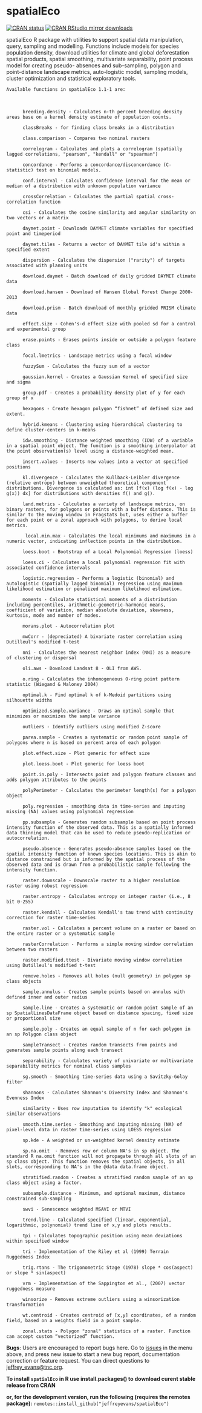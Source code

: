 # spatialEco

[![CRAN
status](http://www.r-pkg.org/badges/version/spatialEco)](https://cran.r-project.org/package=spatialEco)
[![CRAN RStudio mirror
downloads](http://cranlogs.r-pkg.org/badges/grand-total/spatialEco)](https://cran.r-project.org/package=spatialEco)

spatialEco R package with utilities to support spatial data manipulation, query, sampling
    and modelling. Functions include models for species population density, download
    utilities for climate and global deforestation spatial products, spatial
    smoothing, multivariate separability, point process model for creating pseudo-
    absences and sub-sampling, polygon and point-distance landscape metrics,
    auto-logistic model, sampling models, cluster optimization and statistical
    exploratory tools.
    
    Available functions in spatialEco 1.1-1 are:

​

          breeding.density - Calculates n-th percent breeding density areas base on a kernel density estimate of population counts.     

          classBreaks - for finding class breaks in a distribution
          
          class.comparison - Compares two nominal rasters
          
          correlogram - Calculates and plots a correlogram (spatially lagged correlations, "pearson", "kendall" or "spearman")

          concordance - Performs a concordance/disconcordance (C-statistic) test on binomial models.

          conf.interval - Calculates confidence interval for the mean or median of a distribution with unknown population variance

          crossCorrelation - Calculates the partial spatial cross-correlation function
          
          csi - Calculates the cosine similarity and angular similarity on two vectors or a matrix

          daymet.point - Downloads DAYMET climate variables for specified point and timeperiod

          daymet.tiles - Returns a vector of DAYMET tile id's within a specified extent

          dispersion - Calculates the dispersion ("rarity") of targets associated with planning units

          download.daymet - Batch download of daily gridded DAYMET climate data    

          download.hansen - Download of Hansen Global Forest Change 2000-2013  

          download.prism - Batch download of monthly gridded PRISM climate data

          effect.size - Cohen's-d effect size with pooled sd for a control and experimental group 
          
          erase.points - Erases points inside or outside a polygon feature class
          
          focal.lmetrics - Landscape metrics using a focal window
          
          fuzzySum - Calculates the fuzzy sum of a vector

          gaussian.kernel - Creates a Gaussian Kernel of specified size and sigma

          group.pdf - Creates a probability density plot of y for each group of x           

          hexagons - Create hexagon polygon “fishnet” of defined size and extent. 
          
          hybrid.kmeans - Clustering using hierarchical clustering to define cluster-centers in k-means 

          idw.smoothing - Distance weighted smoothing (IDW) of a variable in a spatial point object. The function is a smoothing interpolator at the point observation(s) level using a distance-weighted mean.   

          insert.values - Inserts new values into a vector at specified positions   

          kl.divergence - Calculates the Kullback-Leibler divergence (relative entropy) between unweighted theoretical component distributions. Divergence is calculated as: int [f(x) (log f(x) - log g(x)) dx] for distributions with densities f() and g().       

          land.metrics - Calculates a variety of landscape metrics, on binary rasters, for polygons or points with a buffer distance. This is similar to the moving window in Fragstats but, uses either a buffer for each point or a zonal approach with polygons, to derive local metrics. 

           local.min.max - Calculates the local minimums and maximums in a numeric vector, indicating inflection points in the distribution.   

          loess.boot - Bootstrap of a Local Polynomial Regression (loess)

          loess.ci - Calculates a local polynomial regression fit with associated confidence intervals   

          logistic.regression - Performs a logistic (binomial) and autologistic (spatially lagged binomial) regression using maximum likelihood estimation or penalized maximum likelihood estimation.

          moments - Calculate statistical moments of a distribution including percentiles, arithmetic-geometric-harmonic means, coefficient of variation, median absolute deviation, skewness, kurtosis, mode and number of modes.    

          morans.plot - Autocorrelation plot 
          
          mwCorr - (depreciated) A bivariate raster correlation using Dutilleul's modified t-test           

          nni - Calculates the nearest neighbor index (NNI) as a measure of clustering or dispersal
          
          oli.aws - Download Landsat 8 - OLI from AWS.   

          o.ring - Calculates the inhomogeneous O-ring point pattern statistic (Wiegand & Maloney 2004)               

          optimal.k - Find optimal k of k-Medoid partitions using silhouette widths 
          
          optimized.sample.variance - Draws an optimal sample that minimizes or maximizes the sample variance 

          outliers - Identify outliers using modified Z-score  

          parea.sample - Creates a systematic or random point sample of polygons where n is based on percent area of each polygon

          plot.effect.size - Plot generic for effect size

          plot.loess.boot - Plot generic for loess boot     

          point.in.poly - Intersects point and polygon feature classes and adds polygon attributes to the points     

          polyPerimeter - Calculates the perimeter length(s) for a polygon object
          
          poly.regression - smoothing data in time-series and imputing missing (NA) values using polynomial regression

          pp.subsample - Generates random subsample based on point process intensity function of the observed data. This is a spatially informed data thinning model that can be used to reduce pseudo-replication or autocorrelation.  

          pseudo.absence - Generates pseudo-absence samples based on the spatial intensity function of known species locations. This is akin to distance constrained but is informed by the spatial process of the observed data and is drawn from a probabilistic sample following the intensity function.       

          raster.downscale - Downscale raster to a higher resolution raster using robust regression
          
          raster.entropy - Calculates entropy on integer raster (i.e., 8 bit 0-255)  

          raster.kendall - Calculates Kendall's tau trend with continuity correction for raster time-series

          raster.vol - Calculates a percent volume on a raster or based on the entire raster or a systematic sample

          rasterCorrelation - Performs a simple moving window correlation between two rasters
          
          raster.modified.ttest - Bivariate moving window correlation using Dutilleul's modified t-test 
          
          remove.holes - Removes all holes (null geometry) in polygon sp class objects 

          sample.annulus - Creates sample points based on annulus with defined inner and outer radius

          sample.line - Creates a systematic or random point sample of an sp SpatialLinesDataFrame object based on distance spacing, fixed size or proportional size

          sample.poly - Creates an equal sample of n for each polygon in an sp Polygon class object

          sampleTransect - Creates random transects from points and generates sample points along each transect

          separability - Calculates variety of univariate or multivariate separability metrics for nominal class samples
          
          sg.smooth - Smoothing time-series data using a Savitzky-Golay filter 

          shannons - Calculates Shannon's Diversity Index and Shannon's Evenness Index

          similarity - Uses row imputation to identify "k" ecological similar observations
          
          smooth.time.series - Smoothing and imputing missing (NA) of pixel-level data in raster time-series using LOESS regression
          
          sp.kde - A weighted or un-weighted kernel density estimate

          sp.na.omit  - Removes row or column NA's in sp object. The standard R na.omit function will not propagate through all slots of an sp class object. This function removes the spatial objects, in all slots, corresponding to NA's in the @data data.frame object.        

          stratified.random - Creates a stratified random sample of an sp class object using a factor.
          
          subsample.distance - Minimum, and optional maximum, distance constrained sub-sampling
          
          swvi - Senescence weighted MSAVI or MTVI

          trend.line - Calculated specified (linear, exponential, logarithmic, polynomial) trend line of x,y and plots results.       

          tpi - Calculates topographic position using mean deviations within specified window  

          tri - Implementation of the Riley et al (1999) Terrain Ruggedness Index

          trig.rtans - The trigonometric Stage (1978) slope * cos(aspect) or slope * sin(aspect)

          vrm - Implementation of the Sappington et al., (2007) vector ruggedness measure
          
          winsorize - Removes extreme outliers using a winsorization transformation

          wt.centroid - Creates centroid of [x,y] coordinates, of a random field, based on a weights field in a point sample.      

          zonal.stats - Polygon "zonal" statistics of a raster. Function can accept custom “vectorized” function. 


**Bugs**: Users are encouraged to report bugs here. Go to [issues](https://github.com/jeffreyevans/spatialEco/issues) in the menu above, and press new issue to start a new bug report, documentation correction or feature request. You can direct questions to <jeffrey_evans@tnc.org>.

**To install `spatialEco` in R use install.packages() to download curent stable release from CRAN** 

**or, for the development version, run the following (requires the remotes package):**
`remotes::install_github("jeffreyevans/spatialEco")`
